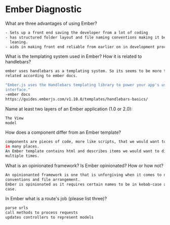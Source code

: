 # Ember Diagnostic

What are three advantages of using Ember?

```sh
- Sets up a front end saving the developer from a lot of coding
- has structured folder layout and file naming conventions making it better for
  leaning.
- aids in making front end reliable from earlier on in development process
```

What is the templating system used in Ember? How it is related to
handlebars?

```sh
ember uses handlebars as a templating system. So its seems to be more than just
related according to ember docs.

"Ember.js uses the Handlebars templating library to power your app's user
interface."
-ember docs
https://guides.emberjs.com/v1.10.0/templates/handlebars-basics/
```

Name at least two layers of an Ember application (1.0 or 2.0):

```sh
The View
model
```

How does a component differ from an Ember template?

```sh
components are pieces of code, more like scripts, that we would want to reuse
in many places.
An Ember template contains html and describes items we would want to display
multiple times.
```

What is an opinionated framework? Is Ember opinionated? How or how not?

```sh
An opinionanted framework is one that is unforgiving when it comes to naming
conventions and file arrangement.
Ember is opinionated as it requires certain names to be in kebab-case and camel
case.
```

In Ember what is a route's job (please list three)?

```sh
parse urls
call methods to process requests
updates controllers to represent models
```
